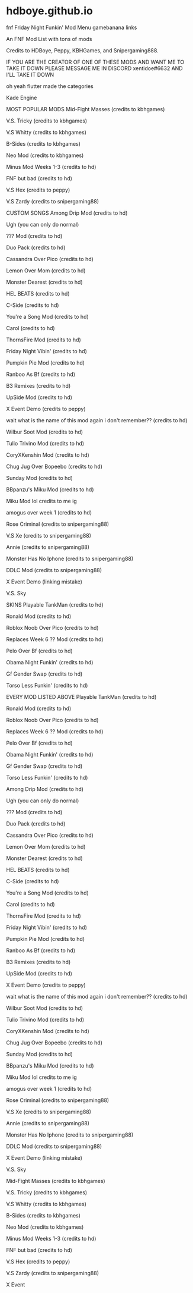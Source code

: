 # hdboye.github.io
fnf
Friday Night Funkin' Mod Menu gamebanana links

An FNF Mod List with tons of mods

Credits to HDBoye, Peppy, KBHGames, and Snipergaming888.

IF YOU ARE THE CREATOR OF ONE OF THESE MODS AND WANT ME TO TAKE IT DOWN PLEASE MESSAGE ME IN DISCORD xentidoe#6632 AND I'LL TAKE IT DOWN

oh yeah flutter made the categories

Kade Engine

MOST POPULAR MODS
Mid-Fight Masses (credits to kbhgames)

V.S. Tricky (credits to kbhgames)

V.S Whitty (credits to kbhgames)

B-Sides (credits to kbhgames)

Neo Mod (credits to kbhgames)

Minus Mod Weeks 1-3 (credits to hd)

FNF but bad (credits to hd)

V.S Hex (credits to peppy)

V.S Zardy (credits to snipergaming88)

CUSTOM SONGS
Among Drip Mod (credits to hd)

Ugh (you can only do normal)

??? Mod (credits to hd)

Duo Pack (credits to hd)

Cassandra Over Pico (credits to hd)

Lemon Over Mom (credits to hd)

Monster Dearest (credits to hd)

HEL BEATS (credits to hd)

C-Side (credits to hd)

You're a Song Mod (credits to hd)

Carol (credits to hd)

ThornsFire Mod (credits to hd)

Friday Night Vibin' (credits to hd)

Pumpkin Pie Mod (credits to hd)

Ranboo As Bf (credits to hd)

B3 Remixes (credits to hd)

UpSide Mod (credits to hd)

X Event Demo (credits to peppy)

wait what is the name of this mod again i don't remember?? (credits to hd)

Wilbur Soot Mod (credits to hd)

Tulio Trivino Mod (credits to hd)

CoryXKenshin Mod (credits to hd)

Chug Jug Over Bopeebo (credits to hd)

Sunday Mod (credits to hd)

BBpanzu's Miku Mod (credits to hd)

Miku Mod lol credits to me ig

amogus over week 1 (credits to hd)

Rose Criminal (credits to snipergaming88)

V.S Xe (credits to snipergaming88)

Annie (credits to snipergaming88)

Monster Has No Iphone (credits to snipergaming88)

DDLC Mod (credits to snipergaming88)

X Event Demo (linking mistake)

V.S. Sky

SKINS
Playable TankMan (credits to hd)

Ronald Mod (credits to hd)

Roblox Noob Over Pico (credits to hd)

Replaces Week 6 ?? Mod (credits to hd)

Pelo Over Bf (credits to hd)

Obama Night Funkin' (credits to hd)

Gf Gender Swap (credits to hd)

Torso Less Funkin' (credits to hd)

EVERY MOD LISTED ABOVE
Playable TankMan (credits to hd)

Ronald Mod (credits to hd)

Roblox Noob Over Pico (credits to hd)

Replaces Week 6 ?? Mod (credits to hd)

Pelo Over Bf (credits to hd)

Obama Night Funkin' (credits to hd)

Gf Gender Swap (credits to hd)

Torso Less Funkin' (credits to hd)

Among Drip Mod (credits to hd)

Ugh (you can only do normal)

??? Mod (credits to hd)

Duo Pack (credits to hd)

Cassandra Over Pico (credits to hd)

Lemon Over Mom (credits to hd)

Monster Dearest (credits to hd)

HEL BEATS (credits to hd)

C-Side (credits to hd)

You're a Song Mod (credits to hd)

Carol (credits to hd)

ThornsFire Mod (credits to hd)

Friday Night Vibin' (credits to hd)

Pumpkin Pie Mod (credits to hd)

Ranboo As Bf (credits to hd)

B3 Remixes (credits to hd)

UpSide Mod (credits to hd)

X Event Demo (credits to peppy)

wait what is the name of this mod again i don't remember?? (credits to hd)

Wilbur Soot Mod (credits to hd)

Tulio Trivino Mod (credits to hd)

CoryXKenshin Mod (credits to hd)

Chug Jug Over Bopeebo (credits to hd)

Sunday Mod (credits to hd)

BBpanzu's Miku Mod (credits to hd)

Miku Mod lol credits to me ig

amogus over week 1 (credits to hd)

Rose Criminal (credits to snipergaming88)

V.S Xe (credits to snipergaming88)

Annie (credits to snipergaming88)

Monster Has No Iphone (credits to snipergaming88)

DDLC Mod (credits to snipergaming88)

X Event Demo (linking mistake)

V.S. Sky

Mid-Fight Masses (credits to kbhgames)

V.S. Tricky (credits to kbhgames)

V.S Whitty (credits to kbhgames)

B-Sides (credits to kbhgames)

Neo Mod (credits to kbhgames)

Minus Mod Weeks 1-3 (credits to hd)

FNF but bad (credits to hd)

V.S Hex (credits to peppy)

V.S Zardy (credits to snipergaming88)

X Event
